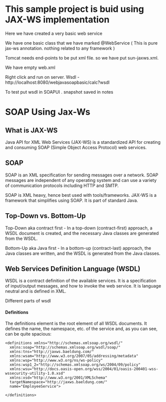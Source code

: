 # This sample project is buid using JAX-WS implementation

Here we have created a very basic web service

We have one basic class that we have marked @WebService ( This is pure jax-ws annotation. nothing related to any framework )

Tomcat needs end-points to be put xml file. so we have put sun-jaxws.xml.

We have empty web.xml

Right click and run on server.
Wsdl - http://localhost:8080/webjavasoapbasic/calc?wsdl

To test put wsdl in SOAPUI . snapshot saved in notes


# SOAP Using Jax-Ws

## What is JAX-WS

Java API for XML Web Services (JAX-WS) is a standardized API for creating and consuming SOAP (Simple Object Access Protocol) web services.

## SOAP

SOAP is an XML specification for sending messages over a network. SOAP messages are independent of any operating system and can use a variety of communication protocols including HTTP and SMTP.

SOAP is XML heavy, hence best used with tools/frameworks. JAX-WS is a framework that simplifies using SOAP. It is part of standard Java.

## Top-Down vs. Bottom-Up
Top-Down aka contract first - In a top-down (contract-first) approach, a WSDL document is created, and the necessary Java classes are generated from the WSDL. 

Bottom-Up aka Java first - In a bottom-up (contract-last) approach, the Java classes are written, and the WSDL is generated from the Java classes.

## Web Services Definition Language (WSDL)
WSDL is a contract definition of the available services. It is a specification of input/output messages, and how to invoke the web service. It is language neutral and is defined in XML.

Different parts of wsdl
#### Definitions
The definitions element is the root element of all WSDL documents. It defines the name, the namespace, etc. of the service and, as you can see, can be quite spacious:

	<definitions xmlns="http://schemas.xmlsoap.org/wsdl/"
	  xmlns:soap="http://schemas.xmlsoap.org/wsdl/soap/"
	  xmlns:tns="http://jaxws.baeldung.com/"
	  xmlns:wsam="http://www.w3.org/2007/05/addressing/metadata"
	  xmlns:wsp="http://www.w3.org/ns/ws-policy"
	  xmlns:wsp1_2="http://schemas.xmlsoap.org/ws/2004/09/policy"
	  xmlns:wsu="http://docs.oasis-open.org/wss/2004/01/oasis-200401-wss-wssecurity-utility-1.0.xsd"
	  xmlns:xsd="http://www.w3.org/2001/XMLSchema"
	  targetNamespace="http://jaxws.baeldung.com/"
	  name="EmployeeService">
	  
	</definitions>

